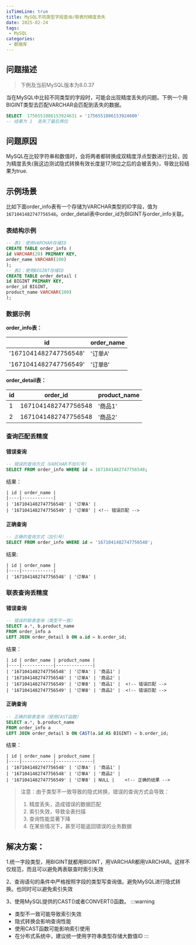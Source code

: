 ```yaml
---
isTimeLine: true
title: MySQL不同类型字段查询/联表时精度丢失
date: 2025-02-24
tags:
 - MySQL
categories:
 - 数据库
---
```


## 问题描述
> 下例及当前MySQL版本为8.0.37

当在MySQL中比较不同类型的字段时，可能会出现精度丢失的问题。下例一个用BIGINT类型去匹配VARCHAR会匹配到丢失的数据。
```sql
SELECT  1756551086153924631 = '1756551086153924600'
-- 结果为 1  丢失了最后两位
```
## 问题原因
MySQL在比较字符串和数值时，会将两者都转换成双精度浮点型数进行比较，因为精度丢失(我这边测试隐式转换有效长度是17,18位之后的会被丢失)，导致比较结果为true.
## 示例场景
比如下面order_info表有一个存储为VARCHAR类型的ID字段，值为 `1671041482747756548`。order_detail表中order_id为BIGINT与order_info关联。
### 表结构示例
```sql
-- 表1：使用VARCHAR存储ID
CREATE TABLE order_info (
id VARCHAR(20) PRIMARY KEY,
order_name VARCHAR(100)
);
-- 表2：使用BIGINT存储ID
CREATE TABLE order_detail (
id BIGINT PRIMARY KEY,
order_id BIGINT,
product_name VARCHAR(100)
);
```
### 数据示例
**order_info表：**

| id | order_name |
|----|------------|
| '1671041482747756548' | '订单A' |
| '1671041482747756549' | '订单B' |

**order_detail表：**

| id | order_id | product_name |
|----|----------|--------------|
| 1  | 1671041482747756548 | '商品1' |
| 2  | 1671041482747756548 | '商品2' |

### 查询匹配丢精度
#### 错误查询
```sql
-- 错误的查询方式（VARCHAR不加引号）
SELECT FROM order_info WHERE id = 1671041482747756548;
```
结果：
```
| id | order_name |
|----|------------|
| '1671041482747756548' | '订单A' |
| '1671041482747756549' | '订单B' | <!-- 错误匹配 -->
```
#### 正确查询
```sql
-- 正确的查询方式（加引号）
SELECT FROM order_info WHERE id = '1671041482747756548';
```
结果:
```
| id | order_name |
|----|------------|
| '1671041482747756548' | '订单A' |
```
### 联表查询丢精度
#### 错误查询
```sql
-- 错误的联表查询（类型不一致）
SELECT a.*, b.product_name
FROM order_info a
LEFT JOIN order_detail b ON a.id = b.order_id;
```
结果：
```
| id | order_name | product_name |
|----|------------|--------------|
| '1671041482747756548' | '订单A' | '商品1' |
| '1671041482747756548' | '订单A' | '商品2' |
| '1671041482747756549' | '订单B' | '商品1' |  <!-- 错误匹配 -->
| '1671041482747756549' | '订单B' | '商品2' |  <!-- 错误匹配 -->
```
#### 正确查询
```sql
-- 正确的联表查询（使用CAST函数）
SELECT a.*, b.product_name
FROM order_info a
LEFT JOIN order_detail b ON CAST(a.id AS BIGINT) = b.order_id;
```

结果：
```
| id | order_name | product_name |
|----|------------|--------------|
| '1671041482747756548' | '订单A' | '商品1' |
| '1671041482747756548' | '订单A' | '商品2' |
| '1671041482747756549' | '订单B' | NULL |    <!-- 正确的结果 -->
```
> 注意：由于类型不一致导致的隐式转换，错误的查询方式会导致：
> 1. 精度丢失，造成错误的数据匹配
> 2. 索引失效，导致全表扫描
> 3. 查询性能显著下降
> 4. 在某些情况下，甚至可能返回错误的业务数据

## 解决方案：

1.统一字段类型，用BIGINT就都用BIGINT，用VARCHAR都用VARCHAR。这样不仅规范，而且可以避免两表联查时索引失效

2、查询语句的条件中严格按照字段的类型写查询值。避免MySQL进行隐式转换。也同时可以避免索引失效

3、使用MySQL提供的CAST()或者CONVERT()函数。
:::warning
- 类型不一致可能导致索引失效
- 隐式转换会影响查询性能
- 使用CAST函数可能影响索引使用
- 在分布式系统中，建议统一使用字符串类型存储大数值ID
:::